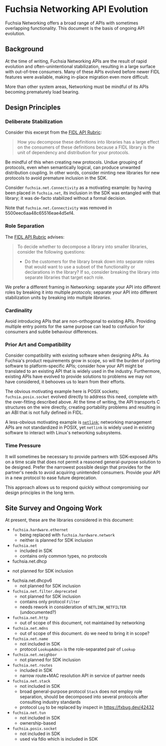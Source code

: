 # Fuchsia Networking API Evolution

Fuchsia Networking offers a broad range of APIs with sometimes overlapping
functionality. This document is the basis of ongoing API evolution.

## Background

At the time of writing, Fuchsia Networking APIs are the result of rapid
evolution and often-unintentional stabilization, resulting in a large surface
with out-of-tree consumers. Many of these APIs evolved before newer FIDL
features were available, making in-place migration even more difficult.

More than other system areas, Networking must be mindful of its APIs becoming
prematurely load bearing.

## Design Principles

### Deliberate Stabilization

Consider this excerpt from the [FIDL API Rubric][library_structure]:

> How you decompose these definitions into libraries has a large effect on the
> consumers of these definitions because a FIDL library is the unit of
> dependency and distribution for your protocols.

Be mindful of this when creating new protocols. Undue grouping of protocols,
even when semantically logical, can produce unwanted distribution coupling. In
other words, consider minting new libraries for new protocols to avoid premature
inclusion in the SDK.

Consider `fuchsia.net.Connectivity` as a motivating example: by having been
placed in `fuchsia.net`, its inclusion in the SDK was entangled with that
library; it was de-facto stabilized without a formal decision.

Note that `fuchsia.net.Connectivity` was removed in 5500eec6aa48c65516eae4d5ef4.

### Role Separation

The [FIDL API Rubric][library_structure] advises:

> To decide whether to decompose a library into smaller libraries, consider the
> following questions:
>
> - Do the customers for the library break down into separate roles that would
>   want to use a subset of the functionality or declarations in the library? If
>   so, consider breaking the library into separate libraries that target each
>   role.

We prefer a different framing in Networking: separate your API into different
roles by breaking it into multiple *protocols*; separate your API into different
stabilization units by breaking into multiple *libraries*.

### Cardinality

Avoid introducing APIs that are non-orthogonal to existing APIs. Providing
multiple entry points for the same purpose can lead to confusion for consumers
and subtle behaviour differences.

### Prior Art and Compatibility

Consider compatibility with existing software when designing APIs. As Fuchsia's
product requirements grow in scope, so will the burden of porting software to
platform-specific APIs; consider how your API might be translated to an existing
API that is widely used in the industry. Furthermore, existing APIs have evolved
to provide solutions to problems we may not have considered, it behooves us to
learn from their efforts.

The obvious motivating example here is POSIX sockets; `fuchsia.posix.socket`
evolved directly to address this need, complete with the over-fitting described
above. At the time of writing, the API transports C structures on the wire
directly, creating portability problems and resulting in an ABI that is not
fully defined in FIDL.

A less-obvious motivating example is [`netlink`]; networking management APIs are
not standardized in POSIX, yet `netlink` is widely used in existing software to
interact with Linux's networking subsystems.

### Time Pressure

It will sometimes be necessary to provide partners with SDK-exposed APIs on a
time scale that does not permit a reasoned general-purpose solution to be
designed. Prefer the narrowest possible design that provides for the partner's
needs to avoid acquiring unintended consumers. Provide your API in a new
protocol to ease future deprecation.

This approach allows us to respond quickly without compromising our design
principles in the long term.

## Site Survey and Ongoing Work

At present, these are the libraries considered in this document:

- `fuchsia.hardware.ethernet`
   + being replaced with `fuchsia.hardware.network`
   + neither is planned for SDK inclusion
- `fuchsia.net`
   + included in SDK
   + contains only common types, no protocols
-  fuchsia.net.dhcp
  + not planned for SDK inclusion
-  fuchsia.net.dhcpv6
   + not planned for SDK inclusion
- `fuchsia.net.filter.deprecated`
   + not planned for SDK inclusion
   + contains only protocol `Filter`
   + needs rework in consideration of `NETLINK_NETFILTER` (undocumented?)
- `fuchsia.net.http`
   + out of scope of this document, not maintained by networking
- `fuchsia.net.mdns`
   + out of scope of this document. do we need to bring it in scope?
- `fuchsia.net.name`
   + not included in SDK
   + protocol `LookupAdmin` is the role-separated pair of `Lookup`
- `fuchsia.net.neighbor`
   + not planned for SDK inclusion
- `fuchsia.net.routes`
   + included in SDK
   + narrow route+MAC resolution API in service of partner needs
- `fuchsia.net.stack`
   + not included in SDK
   + broad general-purpose protocol `Stack` does not employ role separation,
     should be decomposed into several protocols after consulting industry
     standards
   + protocol `Log` to be replaced by inspect in https://fxbug.dev/42432
- `fuchsia.net.tun`
   + not included in SDK
   + ownership-based
- `fuchsia.posix.socket`
   + not included in SDK
   + used via fdio which is included in SDK

[library_structure]: /docs/concepts/api/fidl.md#library_structure
[`netlink`]: https://man7.org/linux/man-pages/man7/netlink.7.html
